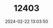 ---
title: "12403"
category: "Luciogobius albus"
draft: false
date: 2024-02-22 13:03:50
languages:
  English: ["Cave Goby"]
  Japanese: ["ドウクツミミズハゼ", "Dôkutsu-mimizuhaze"]
---